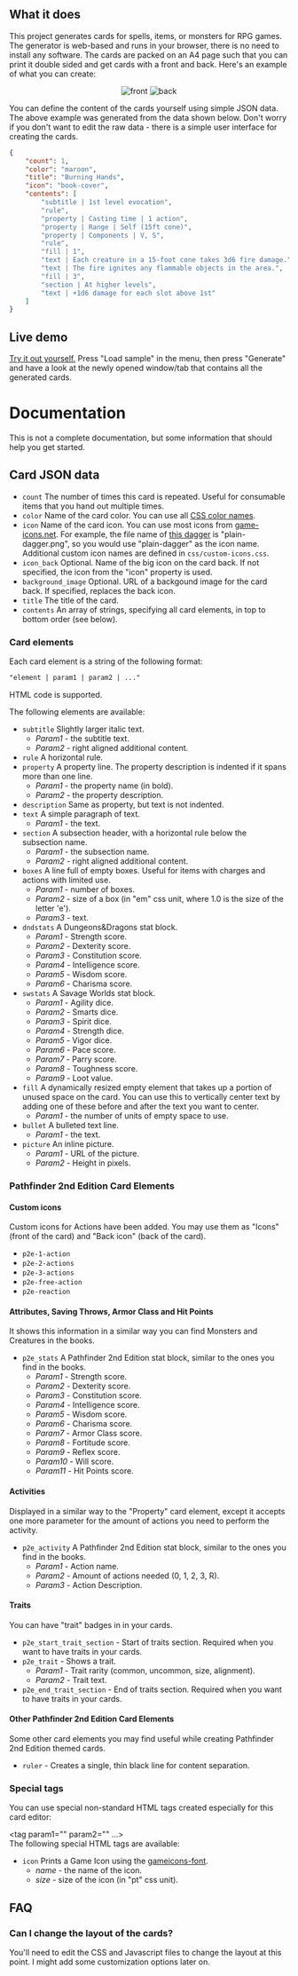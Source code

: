 ## What it does

This project generates cards for spells, items, or monsters for RPG games. The generator is web-based and runs in your browser, there is no need to install any software. The cards are packed on an A4 page such that you can print it double sided and get cards with a front and back. Here's an example of what you can create:

<div align="center">
    <img src="images/front.png" alt="front">
    <img src="images/back.png" alt="back">
</div>

You can define the content of the cards yourself using simple JSON data. The above example was generated from the data shown below. Don't worry if you don't want to edit the raw data - there is a simple user interface for creating the cards.

```json
{
    "count": 1,
    "color": "maroon",
    "title": "Burning Hands",
    "icon": "book-cover",
    "contents": [
        "subtitle | 1st level evocation",
        "rule",
        "property | Casting time | 1 action",
        "property | Range | Self (15ft cone)",
        "property | Components | V, S",
        "rule",
        "fill | 1",
        "text | Each creature in a 15-foot cone takes 3d6 fire damage.",
        "text | The fire ignites any flammable objects in the area.",
        "fill | 3",
        "section | At higher levels",
        "text | +1d6 damage for each slot above 1st"
    ]
}
```

## Live demo

[Try it out yourself.](https://dungeons-and-pi.github.io/rpg-cards/) Press "Load sample" in the menu, then press "Generate" and have a look at the newly opened window/tab that contains all the generated cards.

# Documentation

This is not a complete documentation, but some information that should help you get started.

## Card JSON data

* `count` The number of times this card is repeated. Useful for consumable items that you hand out multiple times.
* `color` Name of the card color. You can use all [CSS color names](http://www.w3schools.com/cssref/css_colornames.asp).
* `icon` Name of the card icon. You can use most icons from [game-icons.net](http://game-icons.net/). For example, the file name of [this dagger](http://game-icons.net/lorc/originals/plain-dagger.html) is "plain-dagger.png", so you would use "plain-dagger" as the icon name. Additional custom icon names are defined in `css/custom-icons.css`.
* `icon_back` Optional. Name of the big icon on the card back. If not specified, the icon from the "icon" property is used.
* `background_image` Optional. URL of a backgound image for the card back. If specified, replaces the back icon.
* `title` The title of the card.
* `contents` An array of strings, specifying all card elements, in top to bottom order (see below).

### Card elements

Each card element is a string of the following format:

```txt
"element | param1 | param2 | ..."
```

HTML code is supported.

The following elements are available:

* `subtitle` Slightly larger italic text.
  * *Param1* - the subtitle text.
  * *Param2* - right aligned additional content.
* `rule` A horizontal rule.
* `property` A property line. The property description is indented if it spans more than one line.
  * *Param1* - the property name (in bold).
  * *Param2* - the property description.
* `description` Same as property, but text is not indented.
* `text` A simple paragraph of text.
  * *Param1* - the text.
* `section` A subsection header, with a horizontal rule below the subsection name.
  * *Param1* - the subsection name.
  * *Param2* - right aligned additional content.
* `boxes` A line full of empty boxes. Useful for items with charges and actions with limited use.
  * *Param1* - number of boxes.
  * *Param2* - size of a box (in "em" css unit, where 1.0 is the size of the letter 'e').
  * *Param3* - text.
* `dndstats` A Dungeons&Dragons stat block.
  * *Param1* - Strength score.
  * *Param2* - Dexterity score.
  * *Param3* - Constitution score.
  * *Param4* - Intelligence score.
  * *Param5* - Wisdom score.
  * *Param6* - Charisma score.
* `swstats` A Savage Worlds stat block.
  * *Param1* - Agility dice.
  * *Param2* - Smarts dice.
  * *Param3* - Spirit dice.
  * *Param4* - Strength dice.
  * *Param5* - Vigor dice.
  * *Param6* - Pace score.
  * *Param7* - Parry score.
  * *Param8* - Toughness score.
  * *Param9* - Loot value.
* `fill` A dynamically resized empty element that takes up a portion of unused space on the card. You can use this to vertically center text by adding one of these before and after the text you want to center.
  * *Param1* - the number of units of empty space to use.
* `bullet` A bulleted text line.
  * *Param1* - the text.
* `picture` An inline picture.
  * *Param1* - URL of the picture.
  * *Param2* - Height in pixels.

### Pathfinder 2nd Edition Card Elements

#### Custom icons

Custom icons for Actions have been added. You may use them as "Icons" (front of the card) and "Back icon" (back of the card).

* `p2e-1-action`
* `p2e-2-actions`
* `p2e-3-actions`
* `p2e-free-action`
* `p2e-reaction`

#### Attributes, Saving Throws, Armor Class and Hit Points

It shows this information in a similar way you can find Monsters and Creatures in the books.

* `p2e_stats` A Pathfinder 2nd Edition stat block, similar to the ones you find in the books.
  * *Param1* - Strength score.
  * *Param2* - Dexterity score.
  * *Param3* - Constitution score.
  * *Param4* - Intelligence score.
  * *Param5* - Wisdom score.
  * *Param6* - Charisma score.
  * *Param7* - Armor Class score.
  * *Param8* - Fortitude score.
  * *Param9* - Reflex score.
  * *Param10* - Will score.
  * *Param11* - Hit Points score.

#### Activities

Displayed in a similar way to the "Property" card element, except it accepts one more parameter for the amount of actions you need to perform the activity.

* `p2e_activity` A Pathfinder 2nd Edition stat block, similar to the ones you find in the books.
  * *Param1* - Action name.
  * *Param2* - Amount of actions needed (0, 1, 2, 3, R).
  * *Param3* - Action Description.

#### Traits

You can have "trait" badges in in your cards.

* `p2e_start_trait_section` - Start of traits section. Required when you want to have traits in your cards.
* `p2e_trait` - Shows a trait.
  * *Param1* - Trait rarity (common, uncommon, size, alignment).
  * *Param2* - Trait text.
* `p2e_end_trait_section` - End of traits section. Required when you want to have traits in your cards.

#### Other Pathfinder 2nd Edition Card Elements

Some other card elements you may find useful while creating Pathfinder 2nd Edition themed cards.

* `ruler` - Creates a single, thin black line for content separation.

### Special tags

You can use special non-standard HTML tags created especially for this card editor:

<tag param1="" param2="" ...>\
The following special HTML tags are available:

* `icon` Prints a Game Icon using the [gameicons-font](https://github.com/seiyria/gameicons-font).
  * *name* - the name of the icon.
  * *size* - size of the icon (in "pt" css unit).

## FAQ

### Can I change the layout of the cards?

You'll need to edit the CSS and Javascript files to change the layout at this point. I might add some customization options later on.
